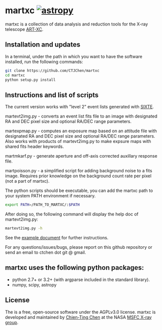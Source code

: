 # martxc [![astropy](http://img.shields.io/badge/powered%20by-AstroPy-orange.svg?style=flat)](http://www.astropy.org/)
martxc is a collection of data analysis and reduction tools for the X-ray telescope
[ART-XC](https://wwwastro.msfc.nasa.gov/artxc/). 

## Installation and updates
In a terminal, under the path in which you want to have the software installed, 
run the following commands:
```bash
git clone https://github.com/CTJChen/martxc
cd martxc
python setup.py install
```

## Instructions and list of scripts

The current version works with "level 2" event lists generated with [SIXTE](https://www.sternwarte.uni-erlangen.de/research/sixte/). 

martevt2img.py - converts an event list fits file to an image with designated RA and DEC pixel size and optional RA/DEC range parameters. 

martexpmap.py - computes an exposure map based on an attitude file with designated RA and DEC pixel size and optional RA/DEC range parameters. Also works with products of martevt2img.py to make expsure maps with shared fits header keywords. 

martmkarf.py - generate aperture and off-axis corrected auxillary response file.

martpoisson.py - a simplified script for adding background noise to a fits image. Requires prior knowledge on the background count rate per pixel (not a part of martxc).

The python scripts should be executable, you can add the martxc path to your system PATH environment if necessary.
```bash
export PATH=/PATH_TO_MARTXC/:$PATH
```
After doing so, the following command will display the help doc of martevt2img.py:
```bash
martevt2img.py -h
```

See the [example document](https://github.com/CTJChen/martxc/blob/master/examples/examples.md) for further instructions.

For any questions/issues/bugs, please report on this github repository or send an email to ctchen dot git @ gmail.

## martxc uses the following python packages:

* python 2.7+ or 3.2+ (with argparse included in the standard library).
* numpy, scipy, astropy

## License
The is a free, open-source software under the AGPLv3.0 license. martxc is developed and maintained by [Chien-Ting Chen](https://github.com/CTJChen) at the NASA [MSFC X-ray group](https://wwwastro.msfc.nasa.gov/).

